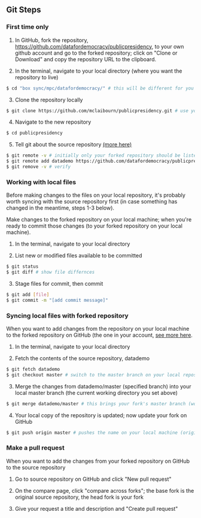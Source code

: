## Git Steps

### First time only

1. In GitHub, fork the repository, https://github.com/datafordemocracy/publicpresidency, to your own github account and go to the forked repository; click on "Clone or Download" and copy the repository URL to the clipboard.

2. In the terminal, navigate to your local directory (where you want the repository to live)

```sh
$ cd "box sync/mpc/datafordemocracy/" # this will be different for you
```

3. Clone the repository locally

```sh
$ git clone https://github.com/mclaibourn/publicpresidency.git # use your GitHub name/url
```

4. Navigate to the new repository

```sh
$ cd publicpresidency
```

5. Tell git about the source repository [(more here)](https://help.github.com/articles/configuring-a-remote-for-a-fork/)

```sh
$ git remote -v # initially only your forked repository should be listed
$ git remote add datademo https://github.com/datafordemocracy/publicpresidency.git # datademo is a name we provided to reference the source repository
$ git remove -v # verify
```

### Working with local files

Before making changes to the files on your local repository, it's probably worth syncing with the source repository first (in case something has changed in the meantime, steps 1-3 below).

Make changes to the forked repository on your local machine; when you're ready to commit those changes (to your forked repository on your local machine).

1. In the terminal, navigate to your local directory

2. List new or modified files available to be committed

```sh
$ git status
$ git diff # show file differnces
```

3. Stage files for commit, then commit

```sh
$ git add [file]
$ git commit -m "[add commit message]"
```

### Syncing local files with forked repository

When you want to add changes from the repository on your local machine to the forked repository on GitHub (the one in your account,
[see more here](https://help.github.com/articles/syncing-a-fork/).

1. In the terminal, navigate to your local directory

2. Fetch the contents of the source repository, datademo

```sh
$ git fetch datademo
$ git checkout master # switch to the master branch on your local repository
```

3. Merge the changes from datademo/master (specified branch) into your local master branch (the current working directory you set above)

```sh
$ git merge datademo/master # this brings your fork's master branch (working directory) in sync with the source repository's master branch)
```

4. Your local copy of the repository is updated; now update your fork on GitHub

```sh
$ git push origin master # pushes the name on your local machine (origin) to a branch on your GitHub page (master)
```

### Make a pull request
When you want to add the changes from your forked repository on GitHub to the source repository

1. Go to source repository on GitHub and click "New pull request"

2. On the compare page, click "compare across forks"; the base fork is the original source repository, the head fork is your fork

3. Give your request a title and description and "Create pull request"
